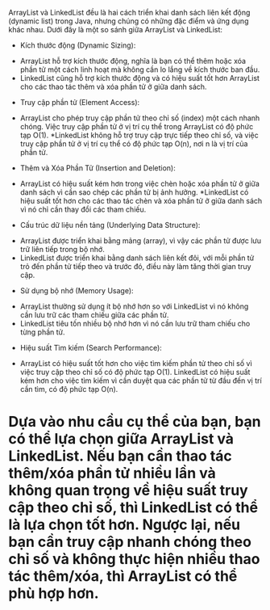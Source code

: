 ArrayList và LinkedList đều là hai cách triển khai danh sách liên kết động (dynamic list) trong Java, nhưng chúng có những đặc điểm và ứng dụng khác nhau. Dưới đây là một so sánh giữa ArrayList và LinkedList:

- Kích thước động (Dynamic Sizing):
* ArrayList hỗ trợ kích thước động, nghĩa là bạn có thể thêm hoặc xóa phần tử một cách linh hoạt mà không cần lo lắng về kích thước ban đầu.
* LinkedList cũng hỗ trợ kích thước động và có hiệu suất tốt hơn ArrayList cho các thao tác thêm và xóa phần tử ở giữa danh sách.

- Truy cập phần tử (Element Access):
* ArrayList cho phép truy cập phần tử theo chỉ số (index) một cách nhanh chóng. Việc truy cập phần tử ở vị trí cụ thể trong ArrayList có độ phức tạp O(1).
*LinkedList không hỗ trợ truy cập trực tiếp theo chỉ số, và việc truy cập phần tử ở vị trí cụ thể có độ phức tạp O(n), nơi n là vị trí của phần tử.

- Thêm và Xóa Phần Tử (Insertion and Deletion):
* ArrayList có hiệu suất kém hơn trong việc chèn hoặc xóa phần tử ở giữa danh sách vì cần sao chép các phần tử bị ảnh hưởng.
*LinkedList có hiệu suất tốt hơn cho các thao tác chèn và xóa phần tử ở giữa danh sách vì nó chỉ cần thay đổi các tham chiếu.

- Cấu trúc dữ liệu nền tảng (Underlying Data Structure):
* ArrayList được triển khai bằng mảng (array), vì vậy các phần tử được lưu trữ liên tiếp trong bộ nhớ.
* LinkedList được triển khai bằng danh sách liên kết đôi, với mỗi phần tử trỏ đến phần tử tiếp theo và trước đó, điều này làm tăng thời gian truy cập.

- Sử dụng bộ nhớ (Memory Usage):
* ArrayList thường sử dụng ít bộ nhớ hơn so với LinkedList vì nó không cần lưu trữ các tham chiếu giữa các phần tử.
* LinkedList tiêu tốn nhiều bộ nhớ hơn vì nó cần lưu trữ tham chiếu cho từng phần tử.

- Hiệu suất Tìm kiếm (Search Performance):
* ArrayList có hiệu suất tốt hơn cho việc tìm kiếm phần tử theo chỉ số vì việc truy cập theo chỉ số có độ phức tạp O(1).
LinkedList có hiệu suất kém hơn cho việc tìm kiếm vì cần duyệt qua các phần tử từ đầu đến vị trí cần tìm, có độ phức tạp O(n).

# Dựa vào nhu cầu cụ thể của bạn, bạn có thể lựa chọn giữa ArrayList và LinkedList. Nếu bạn cần thao tác thêm/xóa phần tử nhiều lần và không quan trọng về hiệu suất truy cập theo chỉ số, thì LinkedList có thể là lựa chọn tốt hơn. Ngược lại, nếu bạn cần truy cập nhanh chóng theo chỉ số và không thực hiện nhiều thao tác thêm/xóa, thì ArrayList có thể phù hợp hơn.

